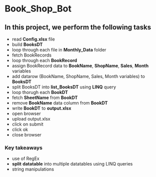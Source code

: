 # Book_Shop_Bot
## In this project, we perform the following tasks

- read **Config.xlsx** file
- build **BooksDT** 
- loop through each file in **Monthly_Data** folder
- fetch BookRecords
- loop through each **BookRecord**
- assign BookRecord data to **BookName**, **ShopName**, **Sales**, **Month** variables
- add datarow (BookName, ShopName, Sales, Month variables) to **BooksDT**
- split BooksDT into **list_BooksDT** using **LINQ** query
- loop thorugh each **BookDT**
- fetch **SheetName** from **BookDT**
- remove **BookName** data column from **BookDT** 
- write **BookDT** to **output.xlsx**
- open browser 
- upload output.xlsx
- click on submit
- click ok
- close browser

### Key takeaways
- use of RegEx 
- **split** **datatable** into multiple datatables using LINQ queries
- string manipulations

